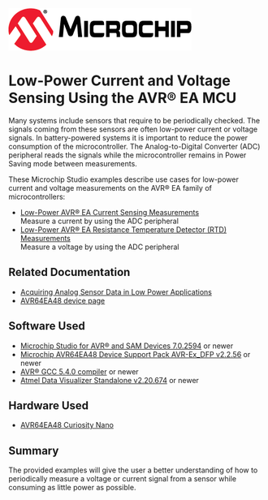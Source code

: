 <!-- Please do not change this logo with link -->
[![MCHP](images/microchip.png)](https://www.microchip.com)

# Low-Power Current and Voltage Sensing Using the AVR® EA MCU

<!-- This is where the introduction to the example goes, including mentioning the peripherals used -->
Many systems include sensors that require to be periodically checked. The signals coming from these sensors are often low-power current or voltage signals. In battery-powered systems it is important to reduce the power consumption of the microcontroller. The Analog-to-Digital Converter (ADC) peripheral reads the signals while the microcontroller remains in Power Saving mode between measurements.

These Microchip Studio examples describe use cases for low-power current and voltage measurements on the AVR® EA family of microcontrollers:

- [Low-Power AVR® EA Current Sensing Measurements](analog-current-sensing)  
Measure a current by using the ADC peripheral
- [Low-Power AVR® EA Resistance Temperature Detector (RTD) Measurements](analog-voltage-sensing)  
Measure a voltage by using the ADC peripheral  

## Related Documentation

- [Acquiring Analog Sensor Data in Low Power Applications](https://www.microchip.com/DS00004886)
- [AVR64EA48 device page](https://www.microchip.com/wwwproducts/en/AVR64EA48)  

## Software Used

- [Microchip Studio for AVR® and SAM Devices 7.0.2594](https://www.microchip.com/en-us/development-tools-tools-and-software/microchip-studio-for-avr-and-sam-devices) or newer
- [Microchip AVR64EA48 Device Support Pack AVR-Ex_DFP v2.2.56](https://packs.download.microchip.com/) or newer
- [AVR® GCC 5.4.0 compiler](https://www.microchip.com/en-us/development-tools-tools-and-software/gcc-compilers-avr-and-arm) or newer
- [Atmel Data Visualizer Standalone v2.20.674](https://gallery.microchip.com/packages/AtmelDataVisualizerInstaller-Standalone/) or newer

## Hardware Used

- [AVR64EA48 Curiosity Nano](https://www.microchip.com/en-us/development-tool/EV66E56A)

## Summary
<!-- Summarize what the example has shown -->
The provided examples will give the user a better understanding of how to periodically measure a voltage or current signal from a sensor while consuming as little power as possible.  

